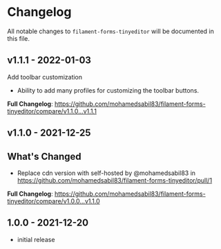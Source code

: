 # Changelog

All notable changes to `filament-forms-tinyeditor` will be documented in this file.

## v1.1.1 - 2022-01-03

Add toolbar customization

- Ability to add many profiles for customizing the toolbar buttons.

**Full Changelog**: https://github.com/mohamedsabil83/filament-forms-tinyeditor/compare/v1.1.0...v1.1.1

## v1.1.0 - 2021-12-25

## What's Changed

- Replace cdn version with self-hosted by @mohamedsabil83 in https://github.com/mohamedsabil83/filament-forms-tinyeditor/pull/1

**Full Changelog**: https://github.com/mohamedsabil83/filament-forms-tinyeditor/compare/v1.0.0...v1.1.0

## 1.0.0 - 2021-12-20

- initial release
